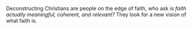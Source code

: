 Deconstructing Christians are people on the edge of faith, who ask *is faith actually meaningful, coherent, and relevant?* They look for a new vision of what faith is.

